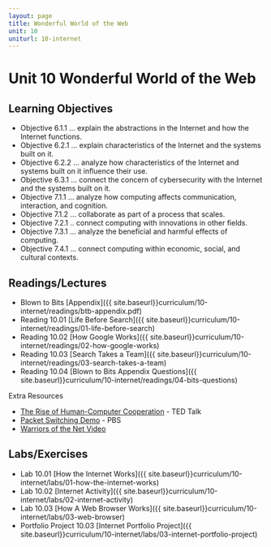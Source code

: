 ```yaml
---
layout: page
title: Wonderful World of the Web
unit: 10
uniturl: 10-internet
---
```



Unit 10 Wonderful World of the Web
===================================


Learning Objectives
-------------------
 * Objective 6.1.1 … explain the abstractions in the Internet and how the Internet functions.
 * Objective 6.2.1 … explain characteristics of the Internet and the systems built on it.
 * Objective 6.2.2 … analyze how characteristics of the Internet and systems built on it influence their use.
 * Objective 6.3.1 … connect the concern of cybersecurity with the Internet and the systems built on it.
 * Objective 7.1.1 … analyze how computing affects communication, interaction, and cognition.
 * Objective 7.1.2 … collaborate as part of a process that scales. 
 * Objective 7.2.1 .. connect computing with innovations in other fields.
 * Objective 7.3.1 … analyze the beneficial and harmful effects of computing.
 * Objective 7.4.1 … connect computing within economic, social, and cultural contexts.

Readings/Lectures
-----------------
 * Blown to Bits [Appendix]({{ site.baseurl}}curriculum/10-internet/readings/btb-appendix.pdf)
 * Reading 10.01 [Life Before Search]({{ site.baseurl}}curriculum/10-internet/readings/01-life-before-search)
 * Reading 10.02 [How Google Works]({{ site.baseurl}}curriculum/10-internet/readings/02-how-google-works)
 * Reading 10.03 [Search Takes a Team]({{ site.baseurl}}curriculum/10-internet/readings/03-search-takes-a-team)
 * Reading 10.04 [Blown to Bits Appendix Questions]({{ site.baseurl}}curriculum/10-internet/readings/04-bits-questions)

Extra Resources
 * [The Rise of Human-Computer Cooperation](http://www.ted.com/talks/shyam_sankar_the_rise_of_human_computer_cooperation.html) - TED Talk
 * [Packet Switching Demo](http://www.pbs.org/opb/nerds2.0.1/geek_glossary/packet_switching_flash.html) - PBS
 * [Warriors of the Net Video](http://www.teachertube.com/viewVideo.php?video_id=23140)


Labs/Exercises
--------------
 * Lab 10.01 [How the Internet Works]({{ site.baseurl}}curriculum/10-internet/labs/01-how-the-internet-works)
 * Lab 10.02 [Internet Activity]({{ site.baseurl}}curriculum/10-internet/labs/02-internet-activity)
 * Lab 10.03 [How A Web Browser Works]({{ site.baseurl}}curriculum/10-internet/labs/03-web-browser)
 * Portfolio Project 10.03 [Internet Portfolio Project]({{ site.baseurl}}curriculum/10-internet/labs/03-internet-portfolio-project)
 
